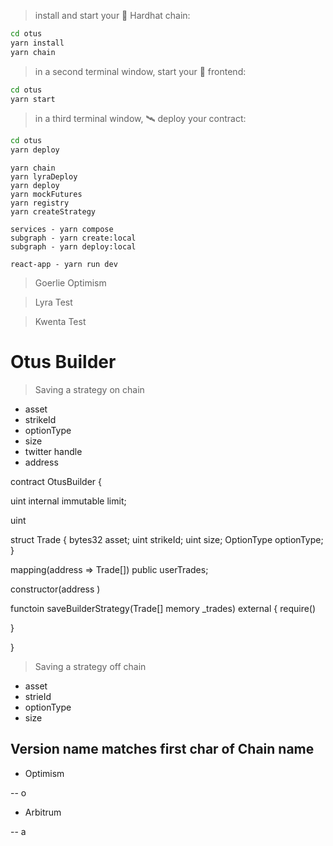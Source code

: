 > install and start your 👷‍ Hardhat chain:

```bash
cd otus
yarn install
yarn chain
```

> in a second terminal window, start your 📱 frontend:

```bash
cd otus
yarn start
```

> in a third terminal window, 🛰 deploy your contract:

```bash
cd otus
yarn deploy
```

```
yarn chain
yarn lyraDeploy
yarn deploy
yarn mockFutures
yarn registry
yarn createStrategy

services - yarn compose
subgraph - yarn create:local
subgraph - yarn deploy:local

react-app - yarn run dev
```

> Goerlie Optimism

> Lyra Test

> Kwenta Test

# Otus Builder

> Saving a strategy on chain

- asset
- strikeId
- optionType
- size
- twitter handle
- address

contract OtusBuilder {

uint internal immutable limit;

uint

struct Trade {
bytes32 asset;
uint strikeId;
uint size;
OptionType optionType;
}

mapping(address => Trade[]) public userTrades;

constructor(address )

functoin saveBuilderStrategy(Trade[] memory \_trades) external {
require()

}

}

> Saving a strategy off chain

- asset
- strieId
- optionType
- size

## Version name matches first char of Chain name

- Optimism

-- o

- Arbitrum

-- a
